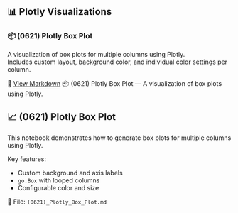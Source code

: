 ## 📊 Plotly Visualizations

### 📦 (0621) Plotly Box Plot
A visualization of box plots for multiple columns using Plotly.  
Includes custom layout, background color, and individual color settings per column.

📄 [View Markdown](./(0621)_Plotly_Box_Plot.md)
📦 (0621) Plotly Box Plot — A visualization of box plots using Plotly.
## 📈 (0621) Plotly Box Plot

This notebook demonstrates how to generate box plots for multiple columns using Plotly.

Key features:
- Custom background and axis labels
- `go.Box` with looped columns
- Configurable color and size

📂 File: `(0621)_Plotly_Box_Plot.md`

